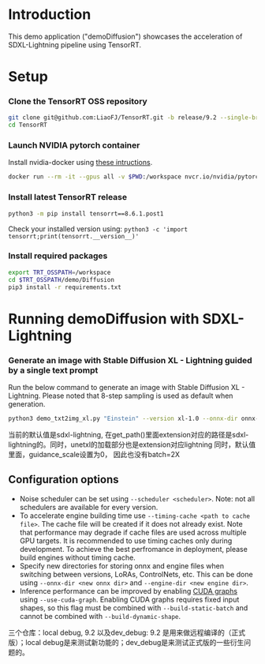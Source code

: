 # Introduction

This demo application ("demoDiffusion") showcases the acceleration of SDXL-Lightning pipeline using TensorRT.

# Setup

### Clone the TensorRT OSS repository

```bash
git clone git@github.com:LiaoFJ/TensorRT.git -b release/9.2 --single-branch
cd TensorRT
```

### Launch NVIDIA pytorch container

Install nvidia-docker using [these intructions](https://docs.nvidia.com/datacenter/cloud-native/container-toolkit/install-guide.html#docker).

```bash
docker run --rm -it --gpus all -v $PWD:/workspace nvcr.io/nvidia/pytorch:23.12-py3 /bin/bash
```

### Install latest TensorRT release

```bash
python3 -m pip install tensorrt==8.6.1.post1
```

Check your installed version using:
`python3 -c 'import tensorrt;print(tensorrt.__version__)'`

### Install required packages

```bash
export TRT_OSSPATH=/workspace
cd $TRT_OSSPATH/demo/Diffusion
pip3 install -r requirements.txt
```

# Running demoDiffusion with SDXL-Lightning


### Generate an image with Stable Diffusion XL - Lightning guided by a single text prompt

Run the below command to generate an image with Stable Diffusion XL - Lightning. Please noted that 8-step sampling is used as default when generation.

```bash
python3 demo_txt2img_xl.py "Einstein" --version xl-1.0 --onnx-dir onnx-sdxl-lightning --engine-dir engine-sdxl-lightning --denoising-steps 8 --scheduler Lightning --guidance-scale 0.0
```
当前的默认值是sdxl-lightning, 在get_path()里面extension对应的路径是sdxl-lightning的。同时，unetxl的加载部分也是extension对应lightning
同时，默认值里面，guidance_scale设置为0， 因此也没有batch=2X

## Configuration options
- Noise scheduler can be set using `--scheduler <scheduler>`. Note: not all schedulers are available for every version.
- To accelerate engine building time use `--timing-cache <path to cache file>`. The cache file will be created if it does not already exist. Note that performance may degrade if cache files are used across multiple GPU targets. It is recommended to use timing caches only during development. To achieve the best perfromance in deployment, please build engines without timing cache.
- Specify new directories for storing onnx and engine files when switching between versions, LoRAs, ControlNets, etc. This can be done using `--onnx-dir <new onnx dir>` and `--engine-dir <new engine dir>`.
- Inference performance can be improved by enabling [CUDA graphs](https://docs.nvidia.com/cuda/cuda-c-programming-guide/index.html#cuda-graphs) using `--use-cuda-graph`. Enabling CUDA graphs requires fixed input shapes, so this flag must be combined with `--build-static-batch` and cannot be combined with `--build-dynamic-shape`.

三个仓库：local debug, 9.2 以及dev_debug: 9.2 是用来做远程编译的（正式版）；local debug是来测试新功能的；dev_debug是来测试正式版的一些衍生问题的。
